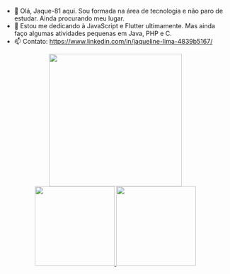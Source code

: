 - 👋 Olá, Jaque-81 aqui. Sou formada na área de tecnologia e não paro de estudar. Ainda procurando meu lugar.
- 🌱 Estou me dedicando à JavaScript e Flutter ultimamente. Mas ainda faço algumas atividades pequenas em Java, PHP e C.  
- 📫 Contato: https://www.linkedin.com/in/jaqueline-lima-4839b5167/
<div>
<a https://img.shields.io/badge/LinkedIn-0077B5?style=for-the-badge&logo=linkedin&logoColor=white>
  </div>
<div align="center">
<img src = "https://user-images.githubusercontent.com/59448111/171960806-6976af8d-6f3c-4a9c-96d1-24b7b27e5c6d.png" width='300px' />
</div>

<div align="center">
  <a href="https://github.com/Jaque-81">
  <img height="180em" src="https://github-readme-stats.vercel.app/api?username=Jaque-81&show_icons=true&theme=dracula&include_all_commits=true&count_private=true"/>
  <img height="180em" src="https://github-readme-stats.vercel.app/api/top-langs/?username=Jaque-81&layout=compact&langs_count=7&theme=dracula"/>
</div>

  
